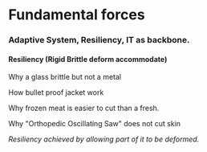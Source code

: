 # Fundamental forces

### Adaptive System, Resiliency, IT as backbone.&#x20;

#### Resiliency (Rigid Brittle deform accommodate)

Why a glass brittle but not a metal&#x20;

How bullet proof jacket work

Why frozen meat is easier to cut than a fresh.

Why "Orthopedic Oscillating Saw" does not cut skin

_Resiliency achieved by allowing part of it to be deformed._
